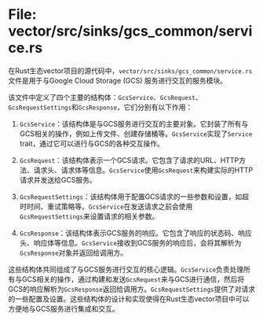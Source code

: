 # File: vector/src/sinks/gcs_common/service.rs

在Rust生态vector项目的源代码中，`vector/src/sinks/gcs_common/service.rs`文件是用于与Google Cloud Storage (GCS) 服务进行交互的服务模块。

该文件中定义了四个主要的结构体：`GcsService`、`GcsRequest`、`GcsRequestSettings`和`GcsResponse`，它们分别有以下作用：

1. `GcsService`：该结构体是与GCS服务进行交互的主要对象。它封装了所有与GCS相关的操作，例如上传文件、创建存储桶等。`GcsService`实现了`Service` trait，通过它可以进行与GCS的各种交互操作。

2. `GcsRequest`：该结构体表示一个GCS请求。它包含了请求的URL、HTTP方法、请求头、请求体等信息。`GcsService`使用`GcsRequest`来构建实际的HTTP请求并发送给GCS服务。

3. `GcsRequestSettings`：该结构体用于配置GCS请求的一些参数和设置，如超时时间、重试策略等。`GcsService`在发送请求之前会使用`GcsRequestSettings`来设置请求的相关参数。

4. `GcsResponse`：该结构体表示GCS服务的响应。它包含了响应的状态码、响应头、响应体等信息。`GcsService`接收到GCS服务的响应后，会将其解析为`GcsResponse`对象并返回给调用方。

这些结构体共同组成了与GCS服务进行交互的核心逻辑。`GcsService`负责处理所有与GCS相关的操作，通过构建和发送`GcsRequest`来与GCS进行通信，然后将GCS的响应解析为`GcsResponse`返回给调用方。`GcsRequestSettings`提供了对请求的一些配置及设置。这些结构体的设计和实现使得在Rust生态vector项目中可以方便地与GCS服务进行集成和交互。

